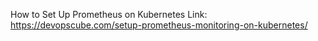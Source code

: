 How to Set Up Prometheus on Kubernetes Link:
https://devopscube.com/setup-prometheus-monitoring-on-kubernetes/